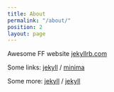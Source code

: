 ```yaml
---
title: About
permalink: "/about/"
position: 2
layout: page
---
```


Awesome FF website [jekyllrb.com](https://jekyllrb.com/)

Some links:
[jekyll](https://github.com/jekyll) /
[minima](https://github.com/jekyll/minima)

Some more:
[jekyll](https://github.com/jekyll) /
[jekyll](https://github.com/jekyll/jekyll)